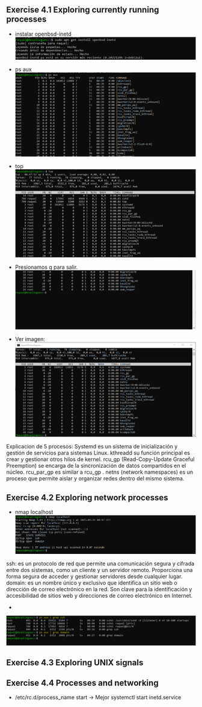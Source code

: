 ## Exercise 4.1 Exploring currently running processes
- instalar openbsd-inetd
![C1.png](https://github.com/Rardati/Despliegue/blob/main/Slackware/CapturasD/C1.png)


- ps aux 
![Cpsaux1.png](https://github.com/Rardati/Despliegue/blob/main/Slackware/CapturasD/Cpsaux1.png)

- top
![Ctop2.png](https://github.com/Rardati/Despliegue/blob/main/Slackware/CapturasD/Ctop2.png)

-  Presionamos q para salir.
 ![Cq3.png](https://github.com/Rardati/Despliegue/blob/main/Slackware/CapturasD/Cq3.png)

- Ver imagen:
![C4.png](https://github.com/Rardati/Despliegue/blob/main/Slackware/CapturasD/C4.png)

Explicacion de 5 procesos: 
Systemd es un sistema de inicialización y gestión de servicios para sistemas Linux.
kthreadd su función principal es crear y gestionar otros hilos de kernel. 
rcu_gp (Read-Copy-Update Graceful Preemption)  se encarga de la sincronización de datos compartidos en el núcleo. 
rcu_par_gp es similar a rcu_gp .
netns (network namespaces) es un proceso que permite aislar y organizar redes dentro del mismo sistema. 


## Exercise 4.2 Exploring network processes
- nmap localhost
![Cnmap.png](https://github.com/Rardati/Despliegue/blob/main/Slackware/CapturasD/Cnmap.png)

ssh:  es un protocolo de red que permite una comunicación segura y cifrada entre dos sistemas, como un cliente y un servidor remoto.
Proporciona una forma segura de acceder y gestionar servidores desde cualquier lugar.
domain: es un nombre único y exclusivo que identifica un sitio web o dirección de correo electrónico en la red. Son clave para 
la identificación y accesibilidad de sitios web y direcciones de correo electrónico en Internet.

-
![Cgrep.png](https://github.com/Rardati/Despliegue/blob/main/Slackware/CapturasD/Cgrep.png)


## Exercise 4.3 Exploring UNIX signals




## Exercise 4.4 Processes and networking




- /etc/rc.d/process_name start -> Mejor systemctl start inetd.service
